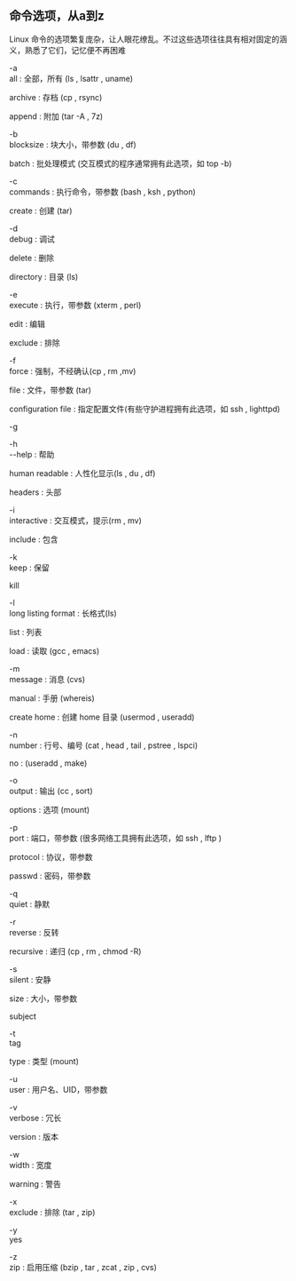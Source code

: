 ## 命令选项，从a到z

Linux
命令的选项繁复庞杂，让人眼花缭乱。不过这些选项往往具有相对固定的涵义，熟悉了它们，记忆便不再困难

-a  
all : 全部，所有 (ls , lsattr , uname)

archive : 存档 (cp , rsync)

append : 附加 (tar -A , 7z)

-b  
blocksize : 块大小，带参数 (du , df)

batch : 批处理模式 (交互模式的程序通常拥有此选项，如 top -b)

-c  
commands : 执行命令，带参数 (bash , ksh , python)

create : 创建 (tar)

-d  
debug : 调试

delete : 删除

directory : 目录 (ls)

-e  
execute : 执行，带参数 (xterm , perl)

edit : 编辑

exclude : 排除

-f  
force : 强制，不经确认(cp , rm ,mv)

file : 文件，带参数 (tar)

configuration file : 指定配置文件(有些守护进程拥有此选项，如 ssh ,
lighttpd)

-g

-h  
--help : 帮助

human readable : 人性化显示(ls , du , df)

headers : 头部

-i  
interactive : 交互模式，提示(rm , mv)

include : 包含

-k  
keep : 保留

kill

-l  
long listing format : 长格式(ls)

list : 列表

load : 读取 (gcc , emacs)

-m  
message : 消息 (cvs)

manual : 手册 (whereis)

create home : 创建 home 目录 (usermod , useradd)

-n  
number : 行号、编号 (cat , head , tail , pstree , lspci)

no : (useradd , make)

-o  
output : 输出 (cc , sort)

options : 选项 (mount)

-p  
port : 端口，带参数 (很多网络工具拥有此选项，如 ssh , lftp )

protocol : 协议，带参数

passwd : 密码，带参数

-q  
quiet : 静默

-r  
reverse : 反转

recursive : 递归 (cp , rm , chmod -R)

-s  
silent : 安静

size : 大小，带参数

subject

-t  
tag

type : 类型 (mount)

-u  
user : 用户名、UID，带参数

-v  
verbose : 冗长

version : 版本

-w  
width : 宽度

warning : 警告

-x  
exclude : 排除 (tar , zip)

-y  
yes

-z  
zip : 启用压缩 (bzip , tar , zcat , zip , cvs)
